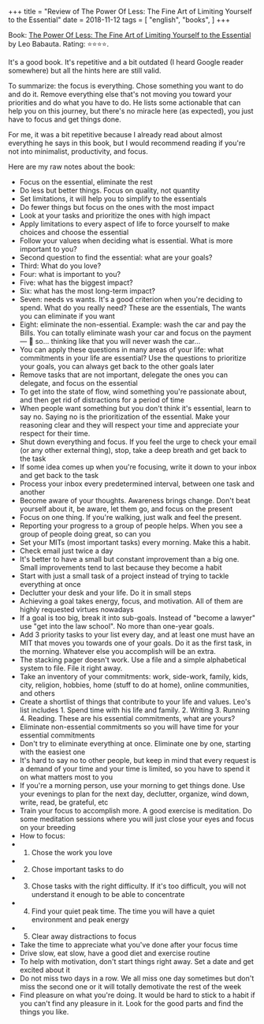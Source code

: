 +++
title = "Review of The Power Of Less: The Fine Art of Limiting Yourself to the Essential"
date = 2018-11-12
tags = [
    "english",
    "books",
]
+++

Book: [The Power Of Less: The Fine Art of Limiting Yourself to the Essential](https://www.goodreads.com/book/show/3467088) by Leo Babauta. Rating: ⭐️⭐️⭐️⭐️.

It's a good book. It's repetitive and a bit outdated (I heard Google reader somewhere) but all the hints here are still valid.

To summarize: the focus is everything. Chose something you want to do and do it. Remove everything else that's not moving you toward your priorities and do what you have to do. He lists some actionable that can help you on this journey, but there's no miracle here (as expected), you just have to focus and get things done.

For me, it was a bit repetitive because I already read about almost everything he says in this book, but I would recommend reading if you're not into minimalist, productivity, and focus.

Here are my raw notes about the book:

- Focus on the essential, eliminate the rest
- Do less but better things. Focus on quality, not quantity
- Set limitations, it will help you to simplify to the essentials
- Do fewer things but focus on the ones with the most impact
- Look at your tasks and prioritize the ones with high impact
- Apply limitations to every aspect of life to force yourself to make choices and choose the essential
- Follow your values when deciding what is essential. What is more important to you?
- Second question to find the essential: what are your goals?
- Third: What do you love?
- Four: what is important to you?
- Five: what has the biggest impact?
- Six: what has the most long-term impact?
- Seven: needs vs wants. It's a good criterion when you're deciding to spend. What do you really need? These are the essentials, The wants you can eliminate if you want
- Eight: eliminate the non-essential. Example: wash the car and pay the Bills. You can totally eliminate wash your car and focus on the payment — 💭 so... thinking like that you will never wash the car...
- You can apply these questions in many areas of your life: what commitments in your life are essential? Use the questions to prioritize your goals, you can always get back to the other goals later
- Remove tasks that are not important, delegate the ones you can delegate, and focus on the essential
- To get into the state of flow, wind something you're passionate about, and then get rid of distractions for a period of time
- When people want something but you don't think it's essential, learn to say no. Saying no is the prioritization of the essential. Make your reasoning clear and they will respect your time and appreciate your respect for their time.
- Shut down everything and focus. If you feel the urge to check your email (or any other external thing), stop, take a deep breath and get back to the task
- If some idea comes up when you're focusing, write it down to your inbox and get back to the task
- Process your inbox every predetermined interval, between one task and another
- Become aware of your thoughts. Awareness brings change. Don't beat yourself about it, be aware, let them go, and focus on the present
- Focus on one thing. If you're walking, just walk and feel the present.
- Reporting your progress to a group of people helps. When you see a group of people doing great, so can you
- Set your MITs (most important tasks) every morning. Make this a habit.
- Check email just twice a day
- It's better to have a small but constant improvement than a big one. Small improvements tend to last because they become a habit
- Start with just a small task of a project instead of trying to tackle everything at once
- Declutter your desk and your life. Do it in small steps
- Achieving a goal takes energy, focus, and motivation. All of them are highly requested virtues nowadays
- If a goal is too big, break it into sub-goals. Instead of "become a lawyer" use "get into the law school". No more than one-year goals.
- Add 3 priority tasks to your list every day, and at least one must have an MIT that moves you towards one of your goals. Do it as the first task, in the morning. Whatever else you accomplish will be an extra.
- The stacking pager doesn't work. Use a file and a simple alphabetical system to file. File it right away.
- Take an inventory of your commitments: work, side-work, family, kids, city, religion, hobbies, home (stuff to do at home), online communities, and others
- Create a shortlist of things that contribute to your life and values. Leo's list includes 1. Spend time with his life and family. 2. Writing 3. Running 4. Reading. These are his essential commitments, what are yours?
- Eliminate non-essential commitments so you will have time for your essential commitments
- Don't try to eliminate everything at once. Eliminate one by one, starting with the easiest one
- It's hard to say no to other people, but keep in mind that every request is a demand of your time and your time is limited, so you have to spend it on what matters most to you
- If you're a morning person, use your morning to get things done. Use your evenings to plan for the next day, declutter, organize, wind down, write, read, be grateful, etc
- Train your focus to accomplish more. A good exercise is meditation. Do some meditation sessions where you will just close your eyes and focus on your breeding
- How to focus:
- 1. Chose the work you love
- 2. Chose important tasks to do
- 3. Chose tasks with the right difficulty. If it's too difficult, you will not understand it enough to be able to concentrate
- 4. Find your quiet peak time. The time you will have a quiet environment and peak energy
- 5. Clear away distractions to focus
- Take the time to appreciate what you've done after your focus time
- Drive slow, eat slow, have a good diet and exercise routine
- To help with motivation, don't start things right away. Set a date and get excited about it
- Do not miss two days in a row. We all miss one day sometimes but don't miss the second one or it will totally demotivate the rest of the week
- Find pleasure on what you're doing. It would be hard to stick to a habit if you can't find any pleasure in it. Look for the good parts and find the things you like.
